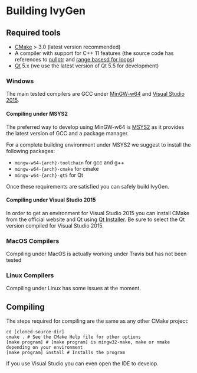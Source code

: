 # Building IvyGen

## Required tools

 - [CMake](http://cmake.org) > 3.0 (latest version recommended)
 - A compiler with support for C++ 11 features 
 (the source code has references to [nullptr](http://en.cppreference.com/w/cpp/language/nullptr) and [range basesd for loops](http://en.cppreference.com/w/cpp/language/range-for))
 - [Qt](http://www.qt.io) 5.x (we use the latest version of Qt 5.5 for development)
 
### Windows

The main tested compilers are GCC under [MinGW-w64](http://mingw-w64.org/) and [Visual Studio 2015](https://www.visualstudio.com/). 

#### Compiling under MSYS2

The preferred way to develop using MinGW-w64 is [MSYS2](http://msys2.github.io) as it provides the latest version of GCC and a package manager.

For a complete building environment under MSYS2 we suggest to install the following packages:

 - `mingw-w64-{arch}-toolchain` for gcc and g++ 
 - `mingw-w64-{arch}-cmake` for cmake
 - `mingw-w64-{arch}-qt5` for Qt
 
Once these requirements are satisfied you can safely build IvyGen.

#### Compiling under Visual Studio 2015

In order to get an environment for Visual Studio 2015 you can install CMake from the official website and Qt using [Qt Installer](http://download.qt.io/official_releases/online_installers/qt-unified-windows-x86-online.exe). 
Be sure to select the Qt version compiled for Visual Studio 2015.

### MacOS Compilers

Compiling under MacOS is actually working under Travis but has not been tested

### Linux Compilers

Compiling under Linux has some issues at the moment.

## Compiling

The steps required for compiling are the same as any other CMake project:

	cd [cloned-source-dir]
	cmake . # See the CMake Help file for other options
	[make program] # [make program] is mingw32-make, make or nmake depending on your environment
	[make program] install # Installs the program
	
If you use Visual Studio you can even open the IDE to develop.
